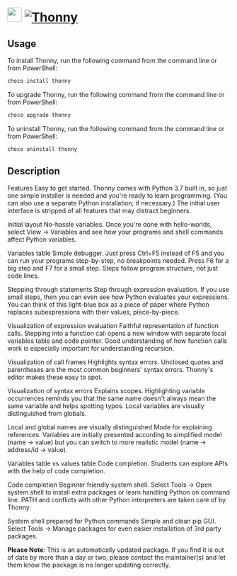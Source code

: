 ﻿# <img src="https://cdn.jsdelivr.net/gh/mkevenaar/chocolatey-packages@81ff2d5f95d772fafbef2696261b9b9d5bc099ac/icons/thonny.png" width="32" height="32"/> [![Thonny](https://img.shields.io/chocolatey/v/thonny.svg?label=Thonny)](https://chocolatey.org/packages/thonny)

## Usage
To install Thonny, run the following command from the command line or from PowerShell:
```powershell
choco install thonny
```

To upgrade Thonny, run the following command from the command line or from PowerShell:
```powershell
choco upgrade thonny
```

To uninstall Thonny, run the following command from the command line or from PowerShell:
```powershell
choco uninstall thonny
```

## Description
Features
Easy to get started. Thonny comes with Python 3.7 built in, so just one simple installer is needed and you're ready to learn programming. (You can also use a separate Python installation, if necessary.) The initial user interface is stripped of all features that may distract beginners.

Initial layout
No-hassle variables. Once you're done with hello-worlds, select View → Variables and see how your programs and shell commands affect Python variables.

Variables table
Simple debugger. Just press Ctrl+F5 instead of F5 and you can run your programs step-by-step, no breakpoints needed. Press F6 for a big step and F7 for a small step. Steps follow program structure, not just code lines.

Stepping through statements
Step through expression evaluation. If you use small steps, then you can even see how Python evaluates your expressions. You can think of this light-blue box as a piece of paper where Python replaces subexpressions with their values, piece-by-piece.

Visualization of expression evaluation
Faithful representation of function calls. Stepping into a function call opens a new window with separate local variables table and code pointer. Good understanding of how function calls work is especially important for understanding recursion.

Visualization of call frames
Highlights syntax errors. Unclosed quotes and parentheses are the most common beginners' syntax errors. Thonny's editor makes these easy to spot.

Visualization of syntax errors
Explains scopes. Highlighting variable occurrences reminds you that the same name doesn't always mean the same variable and helps spotting typos. Local variables are visually distinguished from globals.

Local and global names are visually distinguished
Mode for explaining references. Variables are initially presented according to simplified model (name → value) but you can switch to more realistic model (name → address/id → value).

Variables table vs values table
Code completion. Students can explore APIs with the help of code completion.

Code completion
Beginner friendly system shell. Select Tools → Open system shell to install extra packages or learn handling Python on command line. PATH and conflicts with other Python interpreters are taken care of by Thonny.

System shell prepared for Python commands
Simple and clean pip GUI. Select Tools → Manage packages for even easier installation of 3rd party packages.

**Please Note**: This is an automatically updated package. If you find it is
out of date by more than a day or two, please contact the maintainer(s) and
let them know the package is no longer updating correctly.

